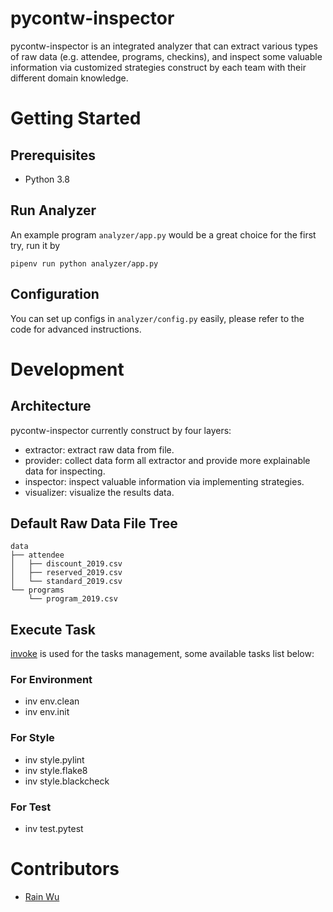 # pycontw-inspector

pycontw-inspector is an integrated analyzer that can extract various types of raw data (e.g. attendee, programs, checkins), and inspect some valuable information via customized strategies construct by each team with their different domain knowledge.

# Getting Started
## Prerequisites
- Python 3.8

## Run Analyzer
An example program `analyzer/app.py` would be a great choice for the first try, run it by
```
pipenv run python analyzer/app.py
```

## Configuration
You can set up configs in `analyzer/config.py` easily, please refer to the code for advanced instructions.

# Development
## Architecture
pycontw-inspector currently construct by four layers:
- extractor:
    extract raw data from file.
- provider:
    collect data form all extractor and provide more explainable data for inspecting.
- inspector:
    inspect valuable information via implementing strategies.
- visualizer:
    visualize the results data.

## Default Raw Data File Tree
```
data
├── attendee
│   ├── discount_2019.csv
│   ├── reserved_2019.csv
│   └── standard_2019.csv
└── programs
    └── program_2019.csv
```

## Execute Task
[invoke](https://pypi.org/project/invoke/) is used for the tasks management, some available tasks list below:

### For Environment
- inv env.clean
- inv env.init

### For Style
- inv style.pylint
- inv style.flake8
- inv style.blackcheck

### For Test
- inv test.pytest

# Contributors
- [Rain Wu](https://github.com/RainrainWu)